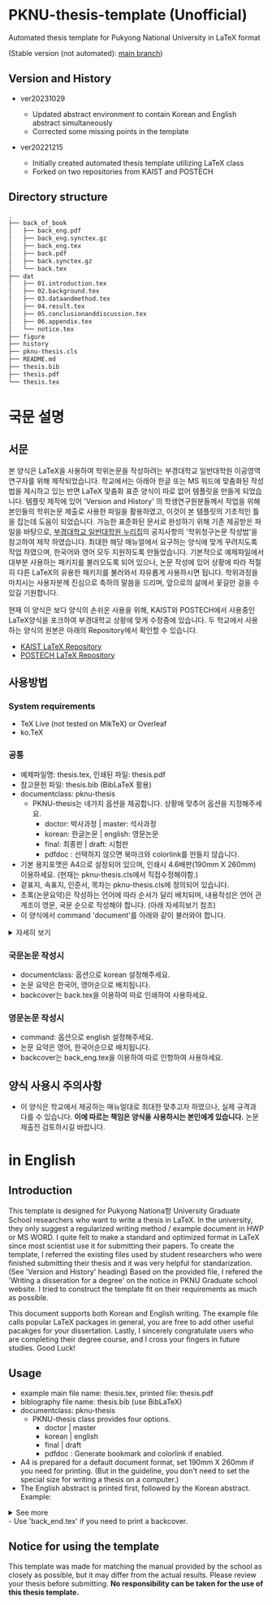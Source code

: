 # PKNU-thesis-template (Unofficial)
Automated thesis template for Pukyong National University in LaTeX format

(Stable version (not automated): [main branch](https://github.com/Luminebear/PKNU-thesis-template/))

## Version and History
- ver20231029
	- Updated abstract environment to contain Korean and English abstract simultaneously
	- Corrected some missing points in the template

- ver20221215
	- Initially created automated thesis template utilizing LaTeX class
	- Forked on two repositories from KAIST and POSTECH

## Directory structure
```bash
.
├── back_of_book
│   ├── back_eng.pdf
│   ├── back_eng.synctex.gz
│   ├── back_eng.tex
│   ├── back.pdf
│   ├── back.synctex.gz
│   └── back.tex
├── dat
│   ├── 01.introduction.tex
│   ├── 02.background.tex
│   ├── 03.dataandmethod.tex
│   ├── 04.result.tex
│   ├── 05.conclusionanddiscussion.tex
│   ├── 06.appendix.tex
│   └── notice.tex
├── figure
├── history
├── pknu-thesis.cls
├── README.md
├── thesis.bib
├── thesis.pdf
└── thesis.tex
```

# 국문 설명
## 서문
본 양식은 LaTeX을 사용하여 학위논문을 작성하려는 부경대학교 일반대학원 이공영역 연구자를 위해 제작되었습니다.
학교에서는 아래아 한글 또는 MS 워드에 맞춤화된 작성법을 제시하고 있는 반면 LaTeX 맞춤화 표준 양식이 따로 없어 템플릿을 만들게 되었습니다. 
템플릿 제작에 있어 'Version and History' 의 학생연구원분들께서 작업을 위해 본인들의 학위논문 제출로 사용한 파일을 활용하였고,
이것이 본 템플릿의 기초적인 틀을 잡는데 도움이 되었습니다.
가능한 표준화된 문서로 완성하기 위해 기존 제공받은 파일을 바탕으로, 
[부경대학교 일반대학원 누리집](https://graduate.pknu.ac.kr/main)의 공지사항의 '학위청구논문 작성법'을 참고하여 제작 하였습니다.
최대한 해당 매뉴얼에서 요구하는 양식에 맞게 꾸려지도록 작업 하였으며,
한국어와 영어 모두 지원하도록 만들었습니다.
기본적으로 예제파일에서 대부분 사용하는 패키지를 불러오도록 되어 있으나,
논문 작성에 있어 상황에 따라 적절히 다른 LaTeX의 유용한 패키지를 불러와서 자유롭게 사용하시면 됩니다. 
학위과정을 마치시는 사용자분께 진심으로 축하의 말씀을 드리며, 앞으로의 삶에서 꽃길만 걸을 수 있길 기원합니다.

현재 이 양식은 보다 양식의 손쉬운 사용을 위해, KAIST와 POSTECH에서 사용중인 LaTeX양식을 포크하여 부경대학교 상황에 맞게 수정중에 있습니다.
두 학교에서 사용하는 양식의 원본은 아래의 Repository에서 확인할 수 있습니다.
- [KAIST LaTeX Repository](https://github.com/0xdkay/kaist-thesis-template)
- [POSTECH LaTeX Repository](https://github.com/lonelywing/POSTECH_thesis_template_latex)

## 사용방법
### System requirements
- TeX Live (not tested on MikTeX) or Overleaf
- ko.TeX

### 공통
- 예제파일명: thesis.tex, 인쇄된 파일: thesis.pdf
- 참고문헌 파일: thesis.bib (BibLaTeX 활용)
- documentclass: pknu-thesis
	- PKNU-thesis는 네가지 옵션을 제공합니다. 상황에 맞추어 옵션을 지정해주세요.
		- doctor: 박사과정 | master: 석사과정
		- korean: 한글논문 | english: 영문논문
		- final: 최종판    | draft: 시험판
		- pdfdoc : 선택하지 않으면 북마크와 colorlink를 만들지 않습니다.
- 기본 용지포맷은 A4으로 설정되어 있으며, 인쇄시 4.6배판(190mm X 260mm) 이용하세요. (현재는 pknu-thesis.cls에서 직접수정해야함.)
- 겉표지, 속표지, 인준서, 목차는 pknu-thesis.cls에 정의되어 있습니다.
- 초록(논문요약)은 작성하는 언어에 따라 순서가 달리 배치되며, 내용작성은 언어 관계조이 영문, 국문 순으로 작성해야 합니다. (아래 자세히보기 참조)
- 이 양식에서 command 'document'를 아래와 같이 불러와야 합니다.
<details>
<summary>자세히 보기</summary>

```latex
\begin{document}
	\makecontents
	\begin{abstract}
        {
			%% 여기에 영문 초록 입력
		}
        {
			%% 여기에 국문 초록 입력
		}
    \end{abstract}

	\input{./dat/01.introduction}
	\input{./dat/02.background}
	\input{./dat/03.dataandmethod}
	\input{./dat/04.result}
	\input{./dat/05.conclusionanddiscussion}
	\input{./dat/06.appendix}
\end{document}
```
</details>

### 국문논문 작성시
- documentclass: 옵션으로 korean 설정해주세요.
- 논문 요약은 한국어, 영어순으로 배치됩니다.
- backcover는 back.tex을 이용하여 따로 인쇄하여 사용하세요.
  
### 영문논문 작성시
- command: 옵션으로 english 설정해주세요.
- 논문 요약은 영어, 한국어순으로 배치됩니다.
- backcover는 back_eng.tex을 이용하여 따로 인항하여 사용하세요.

## 양식 사용시 주의사항
- 이 양식은 학교에서 제공하는 매뉴얼대로 최대한 맞추고자 하였으나, 실제 규격과 다를 수 있습니다.
**이에 따르는 책임은 양식을 사용하시는 본인에게 있습니다.** 논문 제출전 검토하시길 바랍니다.



# in English
## Introduction
This template is designed for Pukyong Nationa항 University Graduate School researchers who want to write a thesis in LaTeX. 
In the university, they only suggest a regularized writing method / example document in HWP or MS WORD. 
I quite felt to make a standard and optimized format in LaTeX since most scientist use it for submitting their papers.
To create the template, I referred the existing files used by student researchers who were finished submitting their thesis and it was very helpful for standarization. (See 'Version and History' heading) 
Based on the provided file, I refered the 'Writing a disseration for a degree' on the notice in PKNU Graduate school website.
I tried to construct the template fit on their requirements as much as possible. 

This document supports both Korean and English writing. 
The example file calls popular LaTeX packages in general, you are free to add other useful pacakges for your dissertation. 
Lastly, I sincerely congratulate users who are completing their degree course, and I cross your fingers in future studies. Good Luck!

## Usage
- example main file name: thesis.tex, printed file: thesis.pdf
- biblography file name: thesis.bib (use BibLaTeX)
- documentclass: pknu-thesis
	- PKNU-thesis class provides four options.
		- doctor | master
		- korean | english 
		- final  | draft
		- pdfdoc : Generate bookmark and colorlink if enabled.
- A4 is prepared for a default document format, set 190mm X 260mm if you need for printing. (But in the guideline, you don't need to set the special size for writing a thesis on a computer.)
- The English abstract is printed first, followed by the Korean abstract.
Example:
<details>
<summary>See more</summary>

```latex
\begin{document}
	\makecontents
	\begin{abstract}
        {
			%% Type your English abstract here.
		}
        {
			%% Type your Korean abstract here.
		}
    \end{abstract}

	\input{./dat/01.introduction}
	\input{./dat/02.background}
	\input{./dat/03.dataandmethod}
	\input{./dat/04.result}
	\input{./dat/05.conclusionanddiscussion}
	\input{./dat/06.appendix}
\end{document}
```

</details>
- Use 'back_end.tex' if you need to print a backcover.

## Notice for using the template
This template was made for matching the manual provided by the school as closely as possible, but it may differ from the actual results. 
Please review your thesis before submitting. **No responsibility can be taken for the use of this thesis template.**
